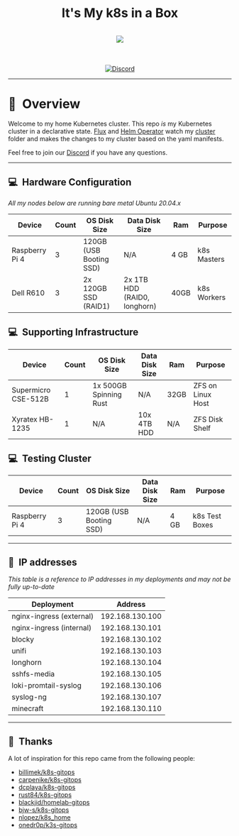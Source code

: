 <h1 align="center">
  It's My k8s in a Box
  <br />
  <br />
  <img src="https://i.imgur.com/p1RzXjQ.png">
</h1>
<br />
<div align="center">

[![Discord](https://img.shields.io/badge/discord-chat-7289DA.svg?maxAge=60&style=flat-square)](https://discord.gg/DNCynrJ)

</div>

---

# :book:&nbsp; Overview

Welcome to my home Kubernetes cluster. This repo _is_ my Kubernetes cluster in a declarative state. [Flux](https://github.com/fluxcd/flux) and [Helm Operator](https://github.com/fluxcd/helm-operator) watch my [cluster](./cluster/) folder and makes the changes to my cluster based on the yaml manifests.

Feel free to join our [Discord](https://discord.gg/DNCynrJ) if you have any questions.

---

## :computer:&nbsp; Hardware Configuration

_All my nodes below are running bare metal Ubuntu 20.04.x_

| Device                  | Count | OS Disk Size            | Data Disk Size                           | Ram  | Purpose |
|-------------------------|-------|-------------------------|------------------------------------------|------|---------|
| Raspberry Pi 4          | 3     | 120GB (USB Booting SSD) | N/A                                      | 4 GB | k8s Masters |
| Dell R610               | 3     | 2x 120GB SSD (RAID1)    | 2x 1TB HDD (RAID0, longhorn)             | 40GB | k8s Workers |

## :computer:&nbsp; Supporting Infrastructure

| Device                  | Count | OS Disk Size            | Data Disk Size                           | Ram  | Purpose |
|-------------------------|-------|-------------------------|------------------------------------------|------|---------|
| Supermicro CSE-512B     | 1     | 1x 500GB Spinning Rust  | N/A                                      | 32GB | ZFS on Linux Host |
| Xyratex HB-1235         | 1     | N/A                     | 10x 4TB HDD                              | N/A  | ZFS Disk Shelf |

## :computer:&nbsp; Testing Cluster

| Device                  | Count | OS Disk Size            | Data Disk Size                           | Ram  | Purpose        |
|-------------------------|-------|-------------------------|------------------------------------------|------|----------------|
| Raspberry Pi 4          | 3     | 120GB (USB Booting SSD) | N/A                                      | 4 GB | k8s Test Boxes |


---

## :memo:&nbsp; IP addresses

_This table is a reference to IP addresses in my deployments and may not be fully up-to-date_

| Deployment               | Address        |
|--------------------------|----------------|
| nginx-ingress (external) | 192.168.130.100 |
| nginx-ingress (internal) | 192.168.130.101 |
| blocky                   | 192.168.130.102 |
| unifi                    | 192.168.130.103 |
| longhorn                 | 192.168.130.104 |
| sshfs-media              | 192.168.130.105 |
| loki-promtail-syslog     | 192.168.130.106 |
| syslog-ng                | 192.168.130.107 |
| minecraft                | 192.168.130.110 |

---

## :handshake:&nbsp; Thanks

A lot of inspiration for this repo came from the following people:

- [billimek/k8s-gitops](https://github.com/billimek/k8s-gitops)
- [carpenike/k8s-gitops](https://github.com/carpenike/k8s-gitops)
- [dcplaya/k8s-gitops](https://github.com/dcplaya/k8s-gitops)
- [rust84/k8s-gitops](https://github.com/rust84/k8s-gitops)
- [blackjid/homelab-gitops](https://github.com/blackjid/homelab-gitops)
- [bjw-s/k8s-gitops](https://github.com/bjw-s/k8s-gitops)
- [nlopez/k8s_home](https://github.com/nlopez/k8s_home)
- [onedr0p/k3s-gitops](https://github.com/onedr0p/k3s-gitops)

